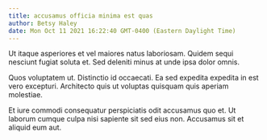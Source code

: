 ```yaml
---
title: accusamus officia minima est quas
author: Betsy Haley
date: Mon Oct 11 2021 16:22:40 GMT-0400 (Eastern Daylight Time)
---
```

Ut itaque asperiores et vel maiores natus laboriosam. Quidem sequi nesciunt fugiat soluta et. Sed deleniti minus at unde ipsa dolor omnis.

 Quos voluptatem ut. Distinctio id occaecati. Ea sed expedita expedita in est vero excepturi. Architecto quis ut voluptas quisquam quis aperiam molestiae.

 Et iure commodi consequatur perspiciatis odit accusamus quo et. Ut laborum cumque culpa nisi sapiente sit sed eius non. Accusamus sit et aliquid eum aut.